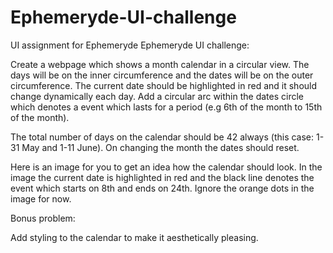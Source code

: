 # Ephemeryde-UI-challenge
UI assignment for Ephemeryde
Ephemeryde UI challenge:

Create a webpage which shows a month calendar in a circular view. The days will be on the inner circumference and the dates will be on the outer circumference. The current date should be highlighted in red and it should change dynamically each day. Add a circular arc within the dates circle which denotes a event which lasts for a period (e.g 6th of the month to 15th of the month).

The total number of days on the calendar should be 42 always (this case: 1-31 May and 1-11 June). On changing the month the dates should reset.
 
Here is an image for you to get an idea how the calendar should look. In the image the current date is highlighted in red and the black line denotes the event which starts on 8th and ends on 24th. Ignore the orange dots in the image for now.  

Bonus problem:

Add styling to the calendar to make it aesthetically pleasing.
